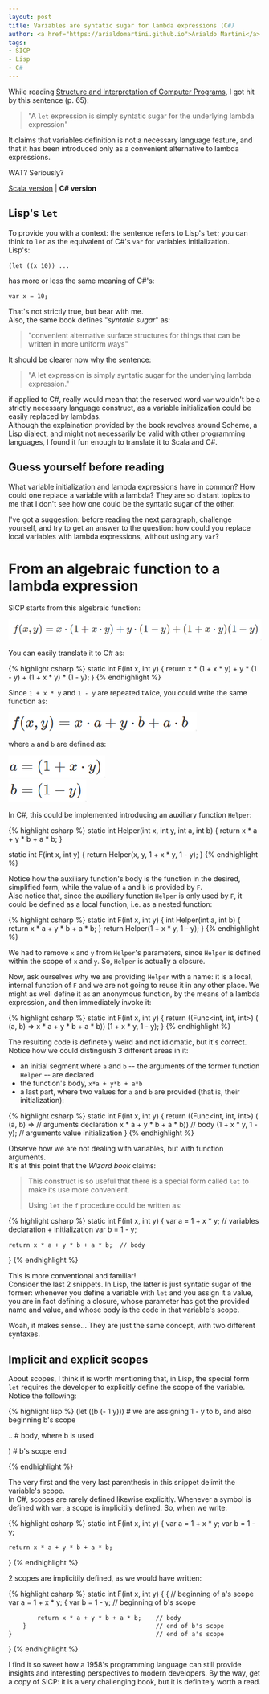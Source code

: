 ```yaml
---
layout: post
title: Variables are syntatic sugar for lambda expressions (C#)
author: <a href="https://arialdomartini.github.io">Arialdo Martini</a>
tags:
- SICP
- Lisp
- C#
---
```


While reading [Structure and Interpretation of Computer Programs](https://mitpress.mit.edu/sites/default/files/sicp/index.html), I got hit by this sentence (p. 65):

> "A `let` expression is simply syntatic sugar for the underlying lambda expression"

It claims that variables definition is not a necessary language feature, and that it has been introduced only as a convenient alternative to lambda expressions.

WAT? Seriously?

<!--more-->

[Scala version](sicp-let-syntactic-sugar-scala.html) \|  **C# version**

## Lisp's `let`

To provide you with a context: the sentence refers to Lisp's `let`; you can think to `let` as the equivalent of C#'s `var` for variables initialization.<br />
Lisp's:

```
(let ((x 10)) ...
```

has more or less the same meaning of C#'s:

```
var x = 10;
```

That's not strictly true, but bear with me.<br />
Also, the same book defines "*syntatic sugar*" as: 

> "convenient alternative surface structures for things that can be written in more uniform ways"

It should be clearer now why the sentence:

> "A let expression is simply syntatic sugar for the underlying lambda expression."

if applied to C#, really would mean that the reserved word `var` wouldn't be a strictly necessary language construct, as a variable initialization could be easily replaced by lambdas.<br />
Although the explaination provided by the book revolves around Scheme, a Lisp dialect, and might not necessarily be valid with other programming languages, I found it fun enough to translate it to Scala and C#.<br />

## Guess yourself before reading
What variable initialization and lambda expressions have in common? How could one replace a variable with a lambda? They are so distant topics to me that I don't see how one could be the syntatic sugar of the other.

I've got a suggestion: before reading the next paragraph, challenge yourself, and try to get an answer to the question: how could you replace local variables with lambda expressions, without using any `var`?

# From an algebraic function to a lambda expression

SICP starts from this algebraic function:

![algebraic function](static/img/sicp-let/algebraic-function.png)

You can easily translate it to C# as:

{% highlight csharp %}
static int F(int x, int y)
{
    return x * (1 + x * y) + y * (1 - y) + (1 + x * y) * (1 - y);
}
{% endhighlight %}


Since `1 + x * y` and `1 - y` are repeated twice, you could write the same function as:

![algebraic function simplified](static/img/sicp-let/algebraic-function-simplified.png)

where `a` and `b` are defined as:

![value of a](static/img/sicp-let/a.png)<br />
![value of b](static/img/sicp-let/b.png)
<br />

In C#, this could be implemented introducing an auxiliary function `Helper`:

{% highlight csharp %}
static int Helper(int x, int y, int a, int b)
{
    return x * a + y * b + a * b;
}

static int F(int x, int y)
{
    return Helper(x, y, 1 + x * y, 1 - y);
}
{% endhighlight %}


Notice how the auxiliary function's body is the function in the desired, simplified form, while the value of `a` and `b` is provided by `F`.<br />
Also notice that, since the auxiliary function `Helper` is only used by `F`, it could be defined as a local function, i.e. as a nested function:

{% highlight csharp %}
static int F(int x, int y)
{
    int Helper(int a, int b)
    {
        return x * a + y * b + a * b;
    }
    return Helper(1 + x * y, 1 - y);
}
{% endhighlight %}

We had to remove `x` and `y` from `Helper`'s parameters, since `Helper` is defined within the scope of `x` and `y`. So, `Helper` is actually a closure.


Now, ask ourselves why we are providing `Helper` with a name: it is a local, internal function of `F` and we are not going to reuse it in any other place. We might as well define it as an anonymous function, by the means of a lambda expression, and then immediately invoke it:

{% highlight csharp %}
static int F(int x, int y)
{
    return ((Func<int, int, int>) (
        (a, b) => 
            x * a + y * b + a * b))
        (1 + x * y, 1 - y);
}
{% endhighlight %}

The resulting code is definetely weird and not idiomatic, but it's correct.<br />
Notice how we could distinguish 3 different areas in it: 

* an initial segment where `a` and `b` -- the arguments of the former function `Helper` -- are declared
* the function's body, `x*a + y*b + a*b`
* a last part, where two values for `a` and `b` are provided (that is, their initialization):

{% highlight csharp %}
static int F(int x, int y)
{
    return ((Func<int, int, int>) (
        (a, b) =>                     // arguments declaration
            x * a + y * b + a * b))   // body
        (1 + x * y, 1 - y);           // arguments value initialization
}
{% endhighlight %}

Observe how we are not dealing with variables, but with function arguments.<br />
It's at this point that the *Wizard book* claims:

> This construct is so useful that there is a special form called `let` to make its use more convenient.
>
> Using `let` the `f` procedure could be written as:

{% highlight csharp %}
static int F(int x, int y)
{
    var a = 1 + x * y;             // variables declaration + initialization
    var b = 1 - y;
            
    return x * a + y * b + a * b;  // body
}
{% endhighlight %}

This is more conventional and familiar!<br/>
Consider the last 2 snippets. In Lisp, the latter is just syntatic sugar of the former: whenever you define a variable with `let` and you assign it a value, you are in fact defining a closure, whose parameter has got the provided name and value, and whose body is the code in that variable's scope.

Woah, it makes sense... They are just the same concept, with two different syntaxes.

## Implicit and explicit scopes

About scopes, I think it is worth mentioning that, in Lisp, the special form `let` requires the developer to explicitly define the scope of the variable. Notice the following:

{% highlight lisp %}
(let ((b (- 1 y)))    # we are assigning 1 - y to b, and also beginning b's scope

  ..                  # body, where b is used

  )                   # b's scope end

{% endhighlight %}

The very first and the very last parenthesis in this snippet delimit the variable's scope.<br />
In C#, scopes are rarely defined likewise explicitly. Whenever a symbol is defined with `var`, a scope is implicitily defined. So, when we write: 

{% highlight csharp %}
static int F(int x, int y)
{
    var a = 1 + x * y;
    var b = 1 - y;
            
    return x * a + y * b + a * b;
}
{% endhighlight %}

2 scopes are implicitily defined, as we would have written:

{% highlight csharp %}
static int F(int x, int y)
{
    {                                        // beginning of a's scope
        var a = 1 + x * y;
        {
            var b = 1 - y;                   // beginning of b's scope
            
            return x * a + y * b + a * b;    // body
        }                                    // end of b's scope
    }                                        // end of a's scope
}
{% endhighlight %}

I find it so sweet how a 1958's programming language can still provide insights and interesting perspectives to modern developers. By the way, get a copy of SICP: it is a very challenging book, but it is definitely worth a read.
